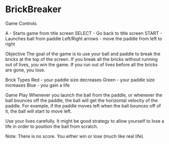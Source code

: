 # BrickBreaker

Game Controls

A - Starts game from title screen
SELECT - Go back to title screen
START - Launches ball from paddle
Left/Right arrows - move the paddle from left to right

Objective
The goal of the game is to use your ball and paddle to break the bricks at the top of the screen. If you break all the bricks without running out of lives, you win the game. If you run out of lives before all the bricks are gone, you lose.

Brick Types
Red - your paddle size decreases
Green - your paddle size increases
Blue - you gain a life

Game Play
Whenever you launch the ball from the paddle, or whenever the ball bounces off the paddle, the ball will get the horizontal velocity of the paddle. For example, if the paddle moves left when the ball bounces off of it, the ball will start to move left. 

Use your lives carefully. It might be good strategy to allow yourself to lose a life in order to position the ball from scratch.

Note: There is no score. You either win or lose (much like real life).
